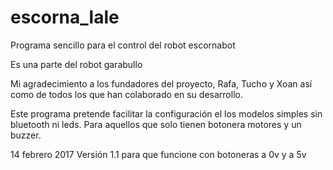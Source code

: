 # escorna_lale
Programa sencillo para el control del robot escornabot

Es una parte del robot garabullo

Mi agradecimiento a los fundadores del proyecto, Rafa, Tucho y Xoan así como de todos los que han colaborado en su desarrollo.

Este programa pretende facilitar la configuración el los modelos simples sin bluetooth ni leds.
Para aquellos que solo tienen botonera motores y un buzzer.


14 febrero 2017
Versión 1.1 para que funcione con botoneras a 0v y a 5v
